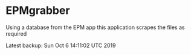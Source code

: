 # EPMgrabber
Using a database from the EPM app this application scrapes the files as required


Latest backup: Sun Oct 6 14:11:02 UTC 2019
